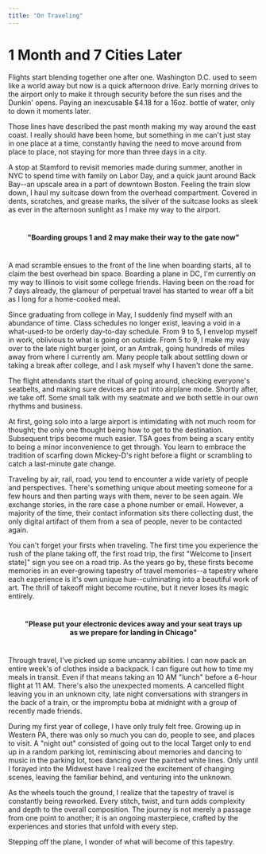 ```yaml
---
title: "On Traveling"
---
```


# 1 Month and 7 Cities Later 

Flights start blending together one after one. Washington D.C. used to seem like a world away but now is a quick afternoon drive. Early morning drives to the airport only to make it through security before the sun rises and the Dunkin' opens. Paying an inexcusable $4.18 for a 16oz. bottle of water, only to down it moments later. 

Those lines have described the past month making my way around the east coast. I really should have been home, but something in me can't just stay in one place at a time, constantly having the need to move around from place to place, not staying for more than three days in a city. 

A stop at Stamford to revisit memories made during summer, another in NYC to spend time with family on Labor Day, and a quick jaunt around Back Bay--an upscale area in a part of downtown Boston. Feeling the train slow down, I haul my suitcase down from the overhead compartment. Covered in dents, scratches, and grease marks, the silver of the suitcase looks as sleek as ever in the afternoon sunlight as I make my way to the airport.

**<p style="text-align: center; padding: 25px;">"Boarding groups 1 and 2 may make their way to the gate now"</p>**

A mad scramble ensues to the front of the line when boarding starts, all to claim the best overhead bin space. Boarding a plane in DC, I'm currently on my way to Illinois to visit some college friends. Having been on the road for 7 days already, the glamour of perpetual travel has started to wear off a bit as I long for a home-cooked meal. 

Since graduating from college in May, I suddenly find myself with an abundance of time. Class schedules no longer exist, leaving a void in a what-used-to be orderly day-to-day schedule. From 9 to 5, I envelop myself in work, oblivious to what is going on outside. From 5 to 9, I make my way over to the late night burger joint, or an Amtrak, going hundreds of miles away from where I currently am. Many people talk about settling down or taking a break after college, and I ask myself why I haven't done the same. 

The flight attendants start the ritual of going around, checking everyone's seatbelts, and making sure devices are put into airplane mode. Shortly after, we take off. Some small talk with my seatmate and we both settle in our own rhythms and business. 

At first, going solo into a large airport is intimidating with not much room for thought; the only one thought being how to get to the destination. Subsequent trips become much easier. TSA goes from being a scary entity to being a minor inconvenience to get through. You learn to embrace the tradition of scarfing down Mickey-D's right before a flight or scrambling to catch a last-minute gate change. 

Traveling by air, rail, road, you tend to encounter a wide variety of people and perspectives. There's something unique about meeting someone for a few hours and then parting ways with them, never to be seen again. We exchange stories, in the rare case a phone number or email. However, a majority of the time, their contact information sits there collecting dust, the only digital artifact of them from a sea of people, never to be contacted again.

You can't forget your firsts when traveling. The first time you experience the rush of the plane taking off, the first road trip, the first "Welcome to [insert state]" sign you see on a road trip. As the years go by, these firsts become memories in an ever-growing tapestry of travel memories--a tapestry where each experience is it's own unique hue--culminating into a beautiful work of art. The thrill of takeoff might become routine, but it never loses its magic entirely. 

**<p style="text-align: center; padding: 25px;">"Please put your electronic devices away and your seat trays up as we prepare for landing in Chicago"</p>**

Through travel, I've picked up some uncanny abilities. I can now pack an entire week's of clothes inside a backpack. I can figure out how to time my meals in transit. Even if that means taking an 10 AM "lunch" before a 6-hour flight at 11 AM. There's also the unexpected moments. A cancelled flight leaving you in an unknown city, late night conversations with strangers in the back of a train, or the impromptu boba at midnight with a group of recently made friends. 

During my first year of college, I have only truly felt free. Growing up in Western PA, there was only so much you can do, people to see, and places to visit. A "night out" consisted of going out to the local Target only to end up in a random parking lot, reminiscing about memories and dancing to music in the parking lot, toes dancing over the painted white lines. Only until I forayed into the Midwest have I realized the excitement of changing scenes, leaving the familiar behind, and venturing into the unknown. 

As the wheels touch the ground, I realize that the tapestry of travel is constantly being reworked. Every stitch, twist, and turn adds complexity and depth to the overall composition. The journey is not merely a passage from one point to another; it is an ongoing masterpiece, crafted by the experiences and stories that unfold with every step.

Stepping off the plane, I wonder of what will become of this tapestry. 